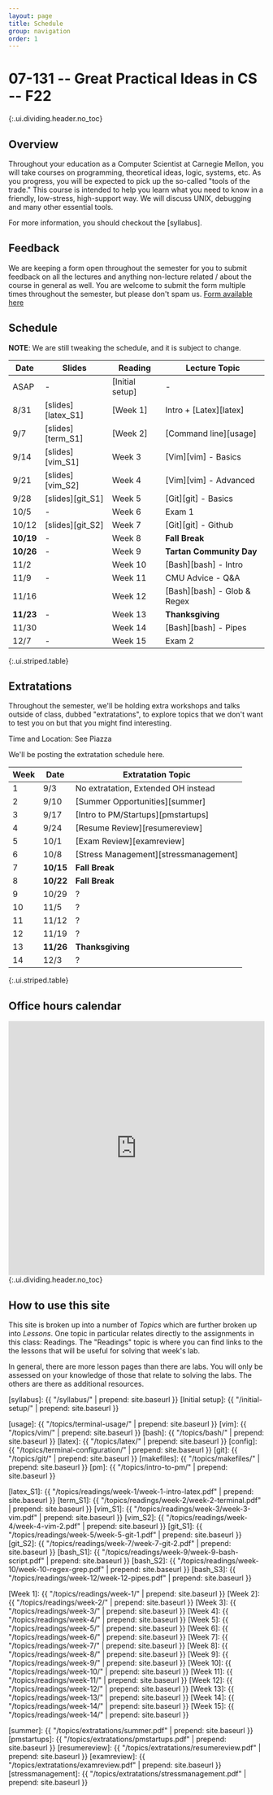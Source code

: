 ```yaml
---
layout: page
title: Schedule
group: navigation
order: 1
---
```


# 07-131 -- Great Practical Ideas in CS -- F22
{:.ui.dividing.header.no_toc}

## Overview

Throughout your education as a Computer Scientist at Carnegie Mellon, you will
take courses on programming, theoretical ideas, logic, systems, etc. As you
progress, you will be expected to pick up the so-called "tools of the trade."
This course is intended to help you learn what you need to know in a friendly,
low-stress, high-support way. We will discuss UNIX, debugging and many
other essential tools.

For more information, you should checkout the [syllabus].

## Feedback
We are keeping a form open throughout the semester for you to submit
feedback on all the lectures and anything non-lecture related / about the course in
general as well. You are welcome to submit the form multiple times throughout
the semester, but please don't spam us. 
[Form available here](https://tinyurl.com/f22-gpi-feedback)



## Schedule

**NOTE**: We are still tweaking the schedule, and it is subject to change.

| Date     | Slides             | Reading         | Lecture Topic               |
| ----     | ------             | -------         | -------------               |
| ASAP     | -                  | [Initial setup] | -                           |
| 8/31     | [slides][latex_S1] | [Week 1]        | Intro + [Latex][latex]      |
| 9/7      | [slides][term_S1]  | [Week 2]        | [Command line][usage]       |
| 9/14     | [slides][vim_S1]   | Week 3          | [Vim][vim] - Basics         |
| 9/21     | [slides][vim_S2]   | Week 4          | [Vim][vim] - Advanced       |
| 9/28     | [slides][git_S1]   | Week 5          | [Git][git] - Basics         |
| 10/5     |   -                | Week 6          | Exam 1                      |
| 10/12    | [slides][git_S2]   | Week 7          | [Git][git] - Github         |
| __10/19__|   -                | Week 8          | __Fall Break__              |
| __10/26__|   -                | Week 9          | __Tartan Community Day__    |
| 11/2     |                    | Week 10         | [Bash][bash] - Intro        |
| 11/9     |   -                | Week 11         | CMU Advice - Q&A            |
| 11/16    |                    | Week 12         | [Bash][bash] - Glob & Regex |
| __11/23__|   -                | Week 13         | __Thanksgiving__            |
| 11/30    |                    | Week 14         | [Bash][bash] - Pipes        |
| 12/7     |   -                | Week 15         | Exam 2                      |
{:.ui.striped.table}

## Extratations

Throughout the semester, we'll be holding extra workshops and talks outside of
class, dubbed "extratations", to explore topics that we don't want to test you
on but that you might find interesting.

Time and Location: See Piazza

We'll be posting the extratation schedule here.

|Week   | Date          | Extratation Topic                     |
|----   | ----          | -----                                 |
|1      | 9/3           | No extratation, Extended OH instead   |
|2      | 9/10          | [Summer Opportunities][summer]        |
|3      | 9/17          | [Intro to PM/Startups][pmstartups]    |
|4      | 9/24          | [Resume Review][resumereview]         |
|5      | 10/1          | [Exam Review][examreview]             |
|6      | 10/8          | [Stress Management][stressmanagement] |
|7      | __10/15__     | __Fall Break__                        |
|8      | __10/22__     | __Fall Break__                        |
|9      | 10/29         |?|
|10     | 11/5          |?|
|11     | 11/12         |?|
|12     | 11/19         |?|
|13     | __11/26__     | __Thanksgiving__                      |
|14     | 12/3          |?|
{:.ui.striped.table}


## Office hours calendar
<div class="">
<iframe src="https://calendar.google.com/calendar/embed?src=c_309sg4lv2qqpid8q6vrt1s0t5g%40group.calendar.google.com&ctz=America%2FNew_York" style="border-width:0" width="100%" height="500" frameborder="0" scrolling="no"></iframe>
</div>
{:.ui.dividing.header.no_toc}


## How to use this site

This site is broken up into a number of _Topics_ which are further broken up
into _Lessons_. One topic in particular relates directly to the assignments in
this class: Readings. The "Readings" topic is where you can find links to
the the lessons that will be useful for solving that week's lab.

In general, there are more lesson pages than there are labs. You will only be
assessed on your knowledge of those that relate to solving the labs. The others
are there as additional resources.



[syllabus]: {{ "/syllabus/" | prepend: site.baseurl }}
[Initial setup]: {{ "/initial-setup/" | prepend: site.baseurl }}

<!-- Topics -->
[usage]:     {{ "/topics/terminal-usage/"         | prepend: site.baseurl }}
[vim]:       {{ "/topics/vim/"                    | prepend: site.baseurl }}
[bash]:      {{ "/topics/bash/"                   | prepend: site.baseurl }}
[latex]:     {{ "/topics/latex/"                  | prepend: site.baseurl }}
[config]:    {{ "/topics/terminal-configuration/" | prepend: site.baseurl }}
[git]:       {{ "/topics/git/"                    | prepend: site.baseurl }}
[makefiles]: {{ "/topics/makefiles/"              | prepend: site.baseurl }}
[pm]:        {{ "/topics/intro-to-pm/"            | prepend: site.baseurl }}

<!-- Slides -->
[latex_S1]:  {{ "/topics/readings/week-1/week-1-intro-latex.pdf" | prepend: site.baseurl }}
[term_S1]: {{ "/topics/readings/week-2/week-2-terminal.pdf" | prepend: site.baseurl }}
[vim_S1]: {{ "/topics/readings/week-3/week-3-vim.pdf" | prepend: site.baseurl }}
[vim_S2]: {{ "/topics/readings/week-4/week-4-vim-2.pdf" | prepend: site.baseurl }}
[git_S1]: {{ "/topics/readings/week-5/week-5-git-1.pdf" | prepend: site.baseurl }}
[git_S2]:   {{ "/topics/readings/week-7/week-7-git-2.pdf" | prepend: site.baseurl }}
[bash_S1]: {{ "/topics/readings/week-9/week-9-bash-script.pdf" | prepend: site.baseurl }}
[bash_S2]: {{ "/topics/readings/week-10/week-10-regex-grep.pdf" | prepend: site.baseurl }}
[bash_S3]: {{ "/topics/readings/week-12/week-12-pipes.pdf" | prepend: site.baseurl }}

<!-- Weekly pages/readings -->
[Week 1]:  {{ "/topics/readings/week-1/"  | prepend: site.baseurl }}
[Week 2]:  {{ "/topics/readings/week-2/"  | prepend: site.baseurl }}
[Week 3]:  {{ "/topics/readings/week-3/"  | prepend: site.baseurl }}
[Week 4]:  {{ "/topics/readings/week-4/"  | prepend: site.baseurl }}
[Week 5]:  {{ "/topics/readings/week-5/"  | prepend: site.baseurl }}
[Week 6]:  {{ "/topics/readings/week-6/"  | prepend: site.baseurl }}
[Week 7]:  {{ "/topics/readings/week-7/"  | prepend: site.baseurl }}
[Week 8]:  {{ "/topics/readings/week-8/"  | prepend: site.baseurl }}
[Week 9]:  {{ "/topics/readings/week-9/"  | prepend: site.baseurl }}
[Week 10]: {{ "/topics/readings/week-10/" | prepend: site.baseurl }}
[Week 11]: {{ "/topics/readings/week-11/" | prepend: site.baseurl }}
[Week 12]: {{ "/topics/readings/week-12/" | prepend: site.baseurl }}
[Week 13]: {{ "/topics/readings/week-13/" | prepend: site.baseurl }}
[Week 14]: {{ "/topics/readings/week-14/" | prepend: site.baseurl }}
[Week 15]: {{ "/topics/readings/week-14/" | prepend: site.baseurl }}

<!-- Extratation pages/slides -->
[summer]: {{ "/topics/extratations/summer.pdf" | prepend: site.baseurl }}
[pmstartups]: {{ "/topics/extratations/pmstartups.pdf" | prepend: site.baseurl }}
[resumereview]: {{ "/topics/extratations/resumereview.pdf" | prepend: site.baseurl }}
[examreview]: {{ "/topics/extratations/examreview.pdf" | prepend: site.baseurl }}
[stressmanagement]: {{ "/topics/extratations/stressmanagement.pdf" | prepend: site.baseurl }}